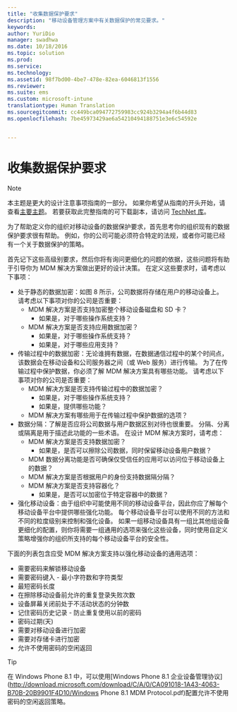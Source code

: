 ```yaml
---
title: "收集数据保护要求"
description: "移动设备管理方案中有关数据保护的常见要求。"
keywords: 
author: YuriDio
manager: swadhwa
ms.date: 10/18/2016
ms.topic: solution
ms.prod: 
ms.service: 
ms.technology: 
ms.assetid: 98f7bd00-4be7-478e-82ea-6046813f1556
ms.reviewer: 
ms.suite: ems
ms.custom: microsoft-intune
translationtype: Human Translation
ms.sourcegitcommit: cc449bca094772759983cc924b3294a4f6b44d83
ms.openlocfilehash: 7be45973429ae6a54210494188751e3e6c54592e


---
```


# 收集数据保护要求

>[!NOTE]
>本主题是更大的设计注意事项指南的一部分。 如果你希望从指南的开头开始，请查看[主要主题](mdm-design-considerations-guide.md)。 若要获取此完整指南的可下载副本，请访问 [TechNet 库](https://gallery.technet.microsoft.com/Mobile-Device-Management-7d401582)。

为了帮助定义你的组织对移动设备的数据保护要求，首先思考你的组织现有的数据保护要求很有帮助。 例如，你的公司可能必须符合特定的法规，或者你可能已经有一个关于数据保护的策略。 

首先记下这些高级别要求，然后你将有询问更细化的问题的依据，这些问题将有助于引导你为 MDM 解决方案做出更好的设计决策。  在定义这些要求时，请考虑以下事项：

- 处于静态的数据加密：如图 8 所示，公司数据将存储在用户的移动设备上。 请考虑以下事项对你的公司是否重要： 
    - MDM 解决方案是否支持加密整个移动设备磁盘和 SD 卡？
        - 如果是，对于哪些操作系统支持？
    - MDM 解决方案是否支持应用数据加密？
        - 如果是，对于哪些操作系统支持？
        - 如果是，对于哪些应用支持？
- 传输过程中的数据加密：无论谁拥有数据，在数据通信过程中的某个时间点，该数据会在移动设备和公司服务器之间（或 Web 服务）进行传输。 为了在传输过程中保护数据，你必须了解 MDM 解决方案具有哪些功能。 请考虑以下事项对你的公司是否重要： 
    - MDM 解决方案是否支持传输过程中的数据加密？
        - 如果是，对于哪些操作系统支持？
        - 如果是，提供哪些功能？
    - MDM 解决方案有哪些用于在传输过程中保护数据的选项？
- 数据分隔：了解是否应将公司数据与用户数据区别对待也很重要。 分隔、分离或隔离是用于描述此功能的一些术语。 在设计 MDM 解决方案时，请考虑：
    - MDM 解决方案是否支持数据加密？
        - 如果是，是否可以擦除公司数据，同时保留移动设备用户数据？
    - MDM 数据分离功能是否可确保仅受信任的应用可以访问位于移动设备上的数据？
    - MDM 解决方案是否根据用户的身份支持数据隔分隔？
    - MDM 解决方案是否支持容器化？
        - 如果是，是否可以加密位于特定容器中的数据？
- 强化移动设备：由于组织中可能使用不同的移动设备平台，因此你应了解每个移动设备平台中提供哪些强化功能。 每个移动设备平台可以使用不同的方法和不同的粒度级别来控制和强化设备。 如果一组移动设备具有一组比其他组设备更细化的配置，则你将需要一组通用的选项来强化这些设备，同时使用自定义策略增强你的组织所支持的每个移动设备平台的安全性。 

下面的列表包含应受 MDM 解决方案支持以强化移动设备的通用选项：

- 需要密码来解锁移动设备
- 需要密码键入 - 最小字符数和字符类型
- 最短密码长度
- 在擦除移动设备前允许的重复登录失败次数
- 设备屏幕关闭前处于不活动状态的分钟数
- 记住密码历史记录 - 防止重复使用以前的密码
- 密码过期(天)
- 需要对移动设备进行加密
- 需要对存储卡进行加密
- 允许不使用密码的空闲返回

>[!TIP] 
> 在 Windows Phone 8.1 中，可以使用[Windows Phone 8.1 企业设备管理协议](http://download.microsoft.com/download/C/A/0/CA091018-1A43-4063-B70B-20B9901F4D10/Windows Phone 8.1 MDM Protocol.pdf)配置允许不使用密码的空闲返回策略。



<!--HONumber=Oct16_HO3-->


